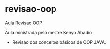 # revisao-oop
Aula Revisao OOP

Aula ministrada pelo mestre Kenyo Abadio

- Revisao dos conceitos básicos de OOP JAVA.
